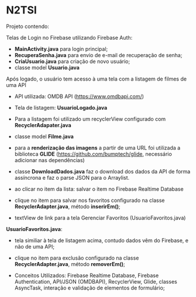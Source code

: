 # N2TSI



Projeto contendo:

Telas de Login no Firebase utilizando Firebase Auth:
- **MainActivity.java** para login principal;
- **RecuperaSenha.java** para envio de e-mail de recuperação de senha;
- **CriaUsuario.java** para criação de novo usuário;
- classe model **Usuario.java**

Após logado, o usuário tem acesso à uma tela com a listagem de filmes de uma API
- API utilizada: OMDB API (https://www.omdbapi.com/)
- Tela de listagem: **UsuarioLogado.java**
- Para a listagem foi utilizado um recyclerView configurado com **RecyclerAdapater.java**
- classe model **Filme.java**
- para a **renderização das imagens** a partir de uma URL foi utilizada a biblioteca **GLIDE** (https://github.com/bumptech/glide, necessário adicionar nas dependências)
- classe **DownloadDados.java** faz o download dos dados da API de forma assíncrona e faz o parse JSON para o Arraylist.
- ao clicar no item da lista: salvar o item no Firebase Realtime Database
- clique no item para salvar nos favoritos configurado na classe **RecyclerAdapter.java**, método **inserirEm()**;

- textView de link para a tela Gerenciar Favoritos (UsuarioFavoritos.java)

**UsuarioFavoritos.java**:
- tela similiar à tela de listagem acima, contudo dados vêm do Firebase, e não de uma API;
- clique no item para exclusão configurado na classe **RecyclerAdapter.java**, método **removerEm()**;

- Conceitos Utilizados: Firebase Realtime Database, Firebase Authentication, API/JSON (OMDBAPI), RecyclerView, Glide, classes AsyncTask, interação e validação de elementos de formulário;
